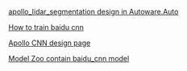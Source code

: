 [apollo_lidar_segmentation design in Autoware.Auto](https://autowarefoundation.gitlab.io/autoware.auto/AutowareAuto/apollo-lidar-segmentation-design.html)

[How to train baidu cnn](https://github.com/kosuke55/train_baiducnn)

[Apollo CNN design page](https://github.com/ApolloAuto/apollo/blob/master/docs/specs/3d_obstacle_perception.md)

[Model Zoo contain baidu_cnn model](https://github.com/autowarefoundation/modelzoo)
